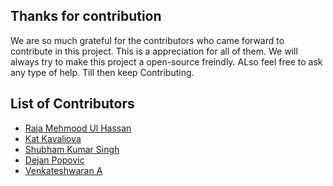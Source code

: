  ## Thanks for contribution
 
 We are so much grateful for the contributors who came forward to contribute in this project. This is a appreciation for all of them. We will always try to make this project a open-source freindly. ALso feel free to ask any type of help.
 Till then keep Contributing.
 
 ## List of Contributors
[comment]: <> (Add your name after a successful contribute in the project)
[comment]: <> (Format Name Github Url )

* [Raja Mehmood Ul Hassan](https://github.com/rmhassan)
* [Kat Kavaliova](https://github.com/katkava)
* [Shubham Kumar Singh](https://github.com/ShubhamKrSingh21)
* [Dejan Popovic](https://github.com/pdejan)
* [Venkateshwaran A](https://github.com/aviwar)
